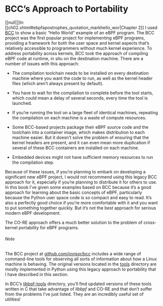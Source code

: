 # BCC’s Approach to Portability

[[null|]]In [[ch02.xhtml#ebpfapostrophes_quotation_markhello_wor|Chapter 2]] I used [BCC](https://oreil.ly/ReUtn) to show a basic “Hello World” example of an eBPF program. The BCC project was the first popular project for implementing eBPF programs, providing a framework for both the user space and kernel aspects that’s relatively accessible to programmers without much kernel experience. To address portability across kernels, BCC took the approach of compiling eBPF code at runtime, in situ on the destination machine. There are a number of issues with this approach:

*   The compilation toolchain needs to be installed on every destination machine where you want the code to run, as well as the kernel header files (which aren’t always present by default).
    
*   You have to wait for the compilation to complete before the tool starts, which could mean a delay of several seconds, every time the tool is launched.
    
*   If you’re running the tool on a large fleet of identical machines, repeating the compilation on each machine is a waste of compute resources.
    
*   Some BCC-based projects package their eBPF source code and the toolchain into a container image, which makes distribution to each machine easier. But it doesn’t solve the problem of ensuring that the kernel headers are present, and it can even mean more duplication if several of these BCC containers are installed on each machine.
    
*   Embedded devices might not have sufficient memory resources to run the compilation step.
    

Because of these issues, if you’re planning to embark on developing a significant new eBPF project, I would not recommend using this legacy BCC approach for it, especially if you’re planning to distribute it for others to use. In this book I’ve given some examples based on BCC because it’s a good approach for learning about the basic concepts of eBPF, particularly because the Python user space code is so compact and easy to read. It’s also a perfectly good choice if you’re more comfortable with it and you want to put something together quickly. But it’s not the best approach for serious modern eBPF development.

The CO-RE approach offers a much better solution to the problem of cross-kernel portability for eBPF programs.

###### Note

The BCC project at [github.com/iovisor/bcc](https://oreil.ly/ReUtn) includes a wide range of command-line tools for observing all sorts of information about how a Linux machine is behaving. The original versions located in the [tools](https://oreil.ly/fI4w_) directory are mostly implemented in Python using this legacy approach to portability that I have described in this section.

In BCC’s [libbpf-tools](https://oreil.ly/ke7yq) directory, you’ll find updated versions of these tools written in C that take advantage of _libbpf_ and CO-RE and that don’t suffer from the problems I’ve just listed. They are an incredibly useful set of utilities!